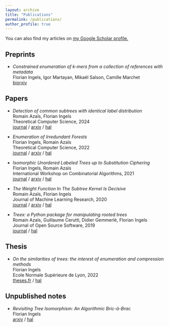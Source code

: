 ```yaml
---
layout: archive
title: "Publications"
permalink: /publications/
author_profile: true
---
```


You can also find my articles on <u><a href="https://scholar.google.com/citations?user=cnqhJj0AAAAJ">my Google Scholar profile</a>.</u>

## Preprints

- *Constrained enumeration of k-mers from a collection of references with metadata*<br>
  Florian Ingels, Igor Martayan, Mikaël Salson, Camille Marchet<br>
  [biorxiv](https://www.biorxiv.org/content/10.1101/2024.05.26.595967)

## Papers

- *Detection of common subtrees with identical label distribution*<br>
  Romain Azaïs, Florian Ingels<br>
  Theoretical Computer Science, 2024<br>
  [journal](https://www.sciencedirect.com/science/article/abs/pii/S0304397523006795) / [arxiv](https://arxiv.org/abs/2307.13068) / [hal](https://hal.science/hal-04171279)

- *Enumeration of Irredundant Forests*<br>
  Florian Ingels, Romain Azaïs<br>
  Theoretical Computer Science, 2022<br>
  [journal](https://www.sciencedirect.com/science/article/abs/pii/S0304397522002584) / [arxiv](https://arxiv.org/abs/2003.08144) / [hal](https://hal.science/hal-02511901)

- *Isomorphic Unordered Labeled Trees up to Substitution Ciphering*<br>
  Florian Ingels, Romain Azaïs<br>
  International Workshop on Combinatorial Algorithms, 2021<br>
  [journal](https://link.springer.com/chapter/10.1007/978-3-030-79987-8_27) / [arxiv](https://arxiv.org/abs/2105.05685) / [hal](https://hal.science/hal-03227196)

- *The Weight Function In The Subtree Kernel Is Decisive*<br>
  Romain Azaïs, Florian Ingels<br>
  Journal of Machine Learning Research, 2020<br>
  [journal](https://www.jmlr.org/papers/v21/19-290.html) / [arxiv](https://arxiv.org/abs/1904.05421) / [hal](https://hal.science/hal-02097593)

- *Treex: a Python package for manipulating rooted trees*<br>
  Romain Azaïs, Guillaume Cerutti, Didier Gemmerlé, Florian Ingels<br>
  Journal of Open Source Software, 2019<br>
  [journal](https://joss.theoj.org/papers/10.21105/joss.01351) / [hal](https://hal.science/hal-02164364)

## Thesis

- *On the similarities of trees: the interest of enumeration and compression methods*<br>
  Florian Ingels<br>
  Ecole Normale Supérieure de Lyon, 2022<br>
  [theses.fr](https://www.theses.fr/2022ENSL0010) / [hal](https://theses.hal.science/tel-03908078/)

## Unpublished notes

- *Revisiting Tree Isomorphism: An Algorithmic Bric-à-Brac*<br>
  Florian Ingels<br>
  [arxiv](https://arxiv.org/abs/2309.14441) / [hal](https://hal.science/hal-04232137)
